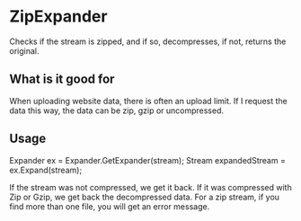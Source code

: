 # ZipExpander
Checks if the stream is zipped, and if so, decompresses, if not, returns the original.

## What is it good for
When uploading website data, there is often an upload limit. If I request the data this way, the data can be zip, gzip or uncompressed.

## Usage

Expander ex = Expander.GetExpander(stream);
Stream expandedStream = ex.Expand(stream);

If the stream was not compressed, we get it back.
If it was compressed with Zip or Gzip, we get back the decompressed data.
For a zip stream, if you find more than one file, you will get an error message.

